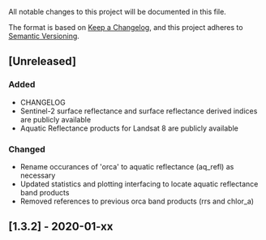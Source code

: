 All notable changes to this project will be documented in this file.

The format is based on [Keep a Changelog](https://keepachangelog.com/en/1.0.0/),
and this project adheres to [Semantic Versioning](https://semver.org/spec/v2.0.0.html).

## [Unreleased]
### Added
- CHANGELOG
- Sentinel-2 surface reflectance and surface reflectance derived indices are publicly available
- Aquatic Reflectance products for Landsat 8 are publicly available

### Changed
- Rename occurances of 'orca' to aquatic reflectance (aq_refl) as necessary
- Updated statistics and plotting interfacing to locate aquatic reflectance band products
- Removed references to previous orca band products (rrs and chlor_a)

## [1.3.2] - 2020-01-xx
